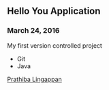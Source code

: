 ## Hello You Application

### March 24, 2016

My first version controlled project

* Git
* Java

[Prathiba Lingappan](http://sqasolution.com) 
